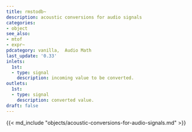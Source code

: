 ```yaml
---
title: rmstodb~
description: acoustic conversions for audio signals
categories:
- object
see_also:
- mtof
- expr~
pdcategory: vanilla,  Audio Math
last_update: '0.33'
inlets:
  1st:
  - type: signal
    description: incoming value to be converted.
outlets:
  1st:
  - type: signal
    description: converted value.
draft: false
---
```

{{< md_include "objects/acoustic-conversions-for-audio-signals.md" >}}

